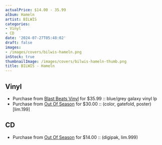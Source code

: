 ```yaml
---
actualPrice: $14.00 - 35.99
album: Hameln
artist: BILWIS
categories:
- Vinyl
- CD
date: '2024-07-27T05:48:02'
draft: false
images:
- /images/covers/bilwis-hameln.png
inStock: true
thumbnailImage: /images/covers/bilwis-hameln-thumb.png
title: BILWIS - Hameln
---
```


## Vinyl
* Purchase from [Blast Beats Vinyl](https://blastbeatsvinyl.com/products/bilwis-hameln-blue-grey-galaxy-vinyl-lp) for $35.99 :: blue/grey galaxy vinyl lp
* Purchase from [Out Of Season](https://www.outofseasonlabel.com/products/bilwis-hameln-vinyl-lp-color-gatefold-poster-lim199) for $30.00 :: (color, gatefold, poster) [lim.199]
## CD
* Purchase from [Out Of Season](https://www.outofseasonlabel.com/products/bilwis-hameln-cd-digipak-lim999) for $14.00 :: (digipak, lim.999)
